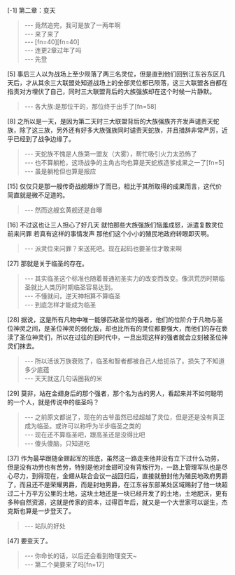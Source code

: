 
[-1] 第二章：变天
>--- 竟然追完，我可是放了一两年啊<br>
>--- 来了来了<br>
>--- [fn=40][fn=40]<br>
>--- 连更2章过年了吗<br>
>--- 先登<br>

[5] 事后三人以为战场上至少陨落了两三名灵位，但是直到他们回到江东谷东区几天后，才从其余三大联盟处知道战场上的全部灵位都已陨落，这三大联盟各自都在指责对方埋伏了自己，同时三大联盟背后的大族强族却在这个时候一片静默。
>--- 各大族:是那位干的，那位终于出手了[fn=58]<br>

[8] 之所以是一天，是因为第二天时三大联盟背后的大族强族齐齐发声谴责天蛇族，除了这三族，另外还有好多大族强族同时谴责天蛇族，并且措辞非常严厉，近乎已经到了战争边缘了。
>--- 天蛇族不愧是人族第一盟友（大雾），帮忙吸引火力太恐怖了<br>
>--- 也不算躺枪，这场战争的主角古均也算是天蛇族造爹成果之一了[fn=5]<br>
>--- 虽是躺枪但也算是报应<br>

[15] 仅仅只是那一艘传奇战舰爆炸了而已，相比于其所取得的成果而言，这代价简直就是微不足道的。
>--- 然而这艘玄黄舰还是自曝<br>

[16] 不过这也让三人担心了好几天 就怕那些大族强族们恼羞成怒，派遣复数灵位前来问罪 若真有这样的事情发声 那他们这个小小的殖民地政府转眼即灭啊。
>--- 派灵位来问罪？来送死吧。现在起码也要圣位才敢来啊<br>

[27] 那就是关于临圣的存在。
>--- 其实临圣这个标准也随着普通初圣实力的改变而改变。像洪荒历时期临圣就比人类历时期临圣容易达到。<br>
>--- 不懂就问，逆天神相算不算临圣<br>
>--- 到底怎样才能成为临圣<br>

[28] 据说，这是所有凡物中唯一能够匹敌圣位的强者，他们的位阶介于凡物与圣位神灵之间，是圣位神灵的弱化版，却也比所有的灵位都要强大，而他们的存在亵渎了圣位神灵们，所以在过往的旧时代中，一旦出现这样的强者就会立刻被圣位神灵们抹去。
>--- 所以活该万族衰败了，临圣和智者都被自己人给扼杀了。损失了不知道多少底蕴<br>
>--- 天天就这几句话圈我的米<br>

[29] 莫非，站在金翅身后的那个强者，那个名为古的男人，看起来并不如何聪明的一个人，就是传说中的临圣吗？
>--- 之前原文都说了，现在的古爷虽然已经超越了灵位，但是还是没有真正成为临圣。或许可以称呼为半步临圣之类的<br>
>--- 现在还不算临圣吧，跟高圣还是没得比吧<br>
>--- 傻头傻脑，只知道吃<br>

[37] 作为最早跟随金翅起军的班底，虽然这一路走来他并没有立下过什么功劳，但是没有功劳也有苦劳，特别是他对金翅可没有背叛行为，一路上管理军队也是尽心尽力，到得现在，金翅从联合会议一战回归后，直接就册封他为殖民地政府男爵了，而且还不是荣耀男爵，而是封地男爵，在江东谷东部某处区域赐封了他一块超过二十万平方公里的土地，这块土地还是一块已经开发了的土地，土地肥沃，更有多种自然资源，这就是传家的资本，过得百年后，就又是一个大世家可以诞生，杰克斯也算是一步登天了。
>--- 站队的好处<br>

[47] 要变天了。
>--- 你命长的话，以后还会看到物理变天~<br>
>--- 第二个昊要来了吗[fn=17]<br>
